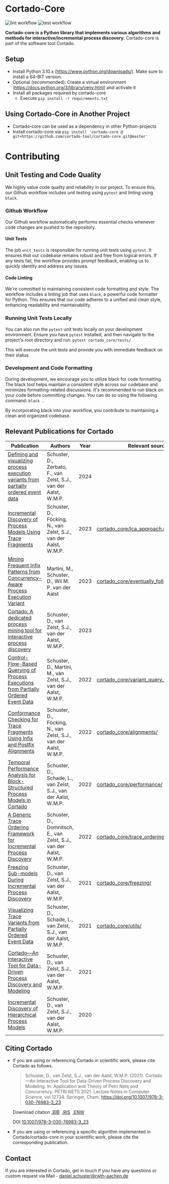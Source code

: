 # Cortado-Core

![lint workflow](https://github.com/cortado-tool/cortado-core/actions/workflows/lint.yml/badge.svg)
![test workflow](https://github.com/cortado-tool/cortado-core/actions/workflows/test.yml/badge.svg)

**Cortado-core is a Python library that implements various algorithms and methods for interactive/incremental process discovery.**
Cortado-core is part of the software tool Cortado.

## Setup
* Install Python 3.10.x (https://www.python.org/downloads/). Make sure to install a 64-BIT version.
* Optional (recommended): Create a virtual environment (https://docs.python.org/3/library/venv.html) and activate it
* Install all packages required by cortado-core
  * Execute `pip install -r requirements.txt`

## Using Cortado-Core in Another Project
* Cortado-core can be used as a dependency in other Python-projects
* Install cortado-core via `pip install 'cortado-core @ git+https://github.com/cortado-tool/cortado-core.git@master'`

# Contributing

## Unit Testing and Code Quality

We highly value code quality and reliability in our project. To ensure this, our Github workflow includes unit testing using `pytest` and linting using `black`.

### Github Workflow

Our Github workflow automatically performs essential checks whenever code changes are pushed to the repository.

#### Unit Tests

The job `unit_tests` is responsible for running unit tests using `pytest`. It ensures that our codebase remains robust and free from logical errors. If any tests fail, the workflow provides prompt feedback, enabling us to quickly identify and address any issues.

#### Code Linting

We're committed to maintaining consistent code formatting and style. The workflow includes a linting job that uses `black`, a powerful code formatter for Python. This ensures that our code adheres to a unified and clean style, enhancing readability and maintainability.

### Running Unit Tests Locally

You can also run the `pytest` unit tests locally on your development environment. Ensure you have `pytest` installed, and then navigate to the project's root directory and run: `pytest cortado_core/tests/`

This will execute the unit tests and provide you with immediate feedback on their status.

### Development and Code Formatting
During development, we encourage you to utilize black for code formatting. The black tool helps maintain a consistent style across our codebase and minimizes formatting-related discussions. It's recommended to run black on your code before committing changes. You can do so using the following command:
`black .`

By incorporating black into your workflow, you contribute to maintaining a clean and organized codebase.

## Relevant Publications for Cortado

| Publication                                                                                                                        | Authors                                                             | Year | Relevant source code                                                                               |
| ---------------------------------------------------------------------------------------------------------------------------------- | ------------------------------------------------------------------- | ---- | -------------------------------------------------------------------------------------------------- |
| [Defining and visualizing process execution variants from partially ordered event data](https://doi.org/10.1016/j.ins.2023.119958) | Schuster, D., Zerbato, F., van Zelst, S.J., van der Aalst, W.M.P.   | 2024 |                                                                                                    |
| [Incremental Discovery of Process Models Using Trace Fragments](https://doi.org/10.1007/978-3-031-41620-0_4)                       | Schuster, D., Föcking, N., van Zelst, S.J., van der Aalst, W.M.P.   | 2023 | [cortado_core/lca_approach.py](cortado_core/lca_approach.py)                                       |
| [Mining Frequent Infix Patterns from Concurrency-Aware Process Execution Variant](https://doi.org/10.14778/3603581.3603603)        | Martini, M., Schuster, D., Wil M. P. van der Aalst                  | 2023 | [cortado_core/eventually_follows_pattern_mining/](cortado_core/eventually_follows_pattern_mining/) |
| [Cortado: A dedicated process mining tool for interactive process discovery](https://doi.org/10.1016/j.softx.2023.101373)          | Schuster, D., van Zelst, S.J., van der Aalst, W.M.P.                | 2023 |                                                                                                    |
| [Control-Flow-Based Querying of Process Executions from Partially Ordered Event Data](https://doi.org/10.1007/978-3-031-20984-0_2) | Schuster, D., Martini, M., van Zelst, S.J., van der Aalst, W.M.P.   | 2022 | [cortado_core/variant_query_language/](cortado_core/variant_query_language/)                       |
| [Conformance Checking for Trace Fragments Using Infix and Postfix Alignments](https://doi.org/10.1007/978-3-031-17834-4_18)        | Schuster, D., Föcking, N., van Zelst, S.J., van der Aalst, W.M.P.   | 2022 | [cortado_core/alignments/](cortado_core/alignments/)                                               |
| [Temporal Performance Analysis for Block-Structured Process Models in Cortado](https://doi.org/10.1007/978-3-031-07481-3_13)       | Schuster, D., Schade, L., van Zelst, S.J., van der Aalst, W.M.P.    | 2022 | [cortado_core/performance/](cortado_core/performance/)                                             |
| [A Generic Trace Ordering Framework for Incremental Process Discovery](https://doi.org/10.1007/978-3-031-01333-1_21)               | Schuster, D., Domnitsch, E., van Zelst, S.J., van der Aalst, W.M.P. | 2022 | [cortado_core/trace_ordering/](cortado_core/trace_ordering/)                                       |
| [Freezing Sub-models During Incremental Process Discovery](https://doi.org/10.1007/978-3-030-89022-3_2)                            | Schuster, D., van Zelst, S.J., van der Aalst, W.M.P.                | 2021 | [cortado_core/freezing/](cortado_core/freezing/)                                                   |
| [Visualizing Trace Variants from Partially Ordered Event Data](https://doi.org/10.1007/978-3-030-98581-3_3)                        | Schuster, D., Schade, L., van Zelst, S.J., van der Aalst, W.M.P.    | 2021 | [cortado_core/utils/](cortado_core/utils/)                                                         |
| [Cortado—An Interactive Tool for Data-Driven Process Discovery and Modeling](https://doi.org/10.1007/978-3-030-76983-3_23)         | Schuster, D., van Zelst, S.J., van der Aalst, W.M.P.                | 2021 |                                                                                                    |
| [Incremental Discovery of Hierarchical Process Models](https://doi.org/10.1007/978-3-030-50316-1_25)                               | Schuster, D., van Zelst, S.J., van der Aalst, W.M.P.                | 2020 |                                                                                                    |

## Citing Cortado

* If you are using or referencing Cortado in scientific work, please cite Cortado as follows.

  > Schuster, D., van Zelst, S.J., van der Aalst, W.M.P. (2021). Cortado—An Interactive Tool for Data-Driven Process Discovery and Modeling. In: Application and Theory of Petri Nets and Concurrency. PETRI NETS 2021. Lecture Notes in Computer Science, vol 12734. Springer, Cham. https://doi.org/10.1007/978-3-030-76983-3_23

  Download citation 
  [.BIB](https://citation-needed.springer.com/v2/references/10.1007/978-3-030-76983-3_23?format=bibtex&flavour=citation)&nbsp;
  [.RIS](https://citation-needed.springer.com/v2/references/10.1007/978-3-030-76983-3_23?format=refman&flavour=citation)&nbsp;
  [.ENW](https://citation-needed.springer.com/v2/references/10.1007/978-3-030-76983-3_23?format=endnote&flavour=citation)

  DOI [10.1007/978-3-030-76983-3_23](https://doi.org/10.1007/978-3-030-76983-3_23)


* If you are using or referencing a specific algorithm implemented in Cortado/cortado-core in your scientific work, please cite the corresponding publication.


## Contact

If you are interested in Cortado, get in touch if you have any questions or custom request via Mail - [daniel.schuster@rwth-aachen.de](mailto:daniel.schuster@rwth-aachen.de)


